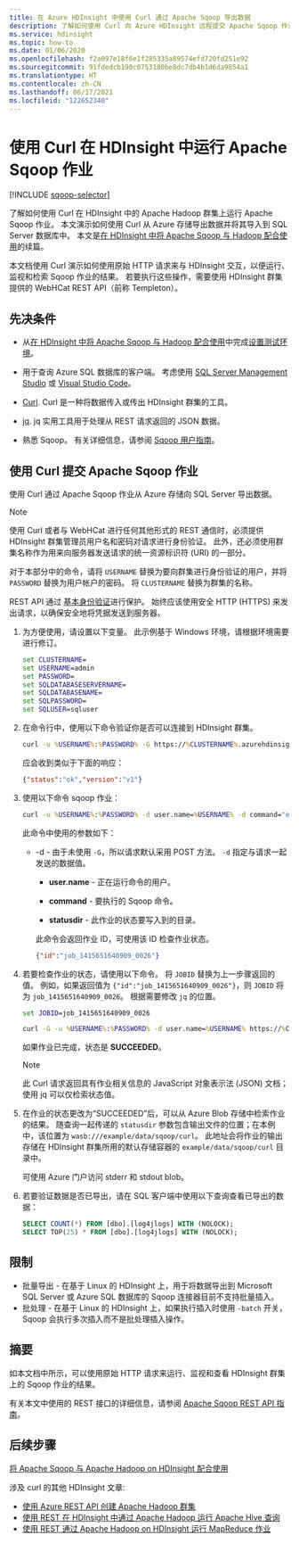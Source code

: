 ```yaml
---
title: 在 Azure HDInsight 中使用 Curl 通过 Apache Sqoop 导出数据
description: 了解如何使用 Curl 向 Azure HDInsight 远程提交 Apache Sqoop 作业。
ms.service: hdinsight
ms.topic: how-to
ms.date: 01/06/2020
ms.openlocfilehash: f2a097e18f6e1f285335a89574efd720fd251e92
ms.sourcegitcommit: 91fdedcb190c0753180be8dc7db4b1d6da9854a1
ms.translationtype: HT
ms.contentlocale: zh-CN
ms.lasthandoff: 06/17/2021
ms.locfileid: "122652340"
---
```

# <a name="run-apache-sqoop-jobs-in-hdinsight-with-curl"></a>使用 Curl 在 HDInsight 中运行 Apache Sqoop 作业

[!INCLUDE [sqoop-selector](../includes/hdinsight-selector-use-sqoop.md)]

了解如何使用 Curl 在 HDInsight 中的 Apache Hadoop 群集上运行 Apache Sqoop 作业。 本文演示如何使用 Curl 从 Azure 存储导出数据并将其导入到 SQL Server 数据库中。 本文是[在 HDInsight 中将 Apache Sqoop 与 Hadoop 配合使用](./hdinsight-use-sqoop.md)的续篇。

本文档使用 Curl 演示如何使用原始 HTTP 请求来与 HDInsight 交互，以便运行、监视和检索 Sqoop 作业的结果。 若要执行这些操作，需要使用 HDInsight 群集提供的 WebHCat REST API（前称 Templeton）。

## <a name="prerequisites"></a>先决条件

* 从[在 HDInsight 中将 Apache Sqoop 与 Hadoop 配合使用](./hdinsight-use-sqoop.md)中完成[设置测试环境](./hdinsight-use-sqoop.md#create-cluster-and-sql-database)。

* 用于查询 Azure SQL 数据库的客户端。 考虑使用 [SQL Server Management Studio](../../azure-sql/database/connect-query-ssms.md) 或 [Visual Studio Code](../../azure-sql/database/connect-query-vscode.md)。

* [Curl](https://curl.haxx.se/). Curl 是一种将数据传入或传出 HDInsight 群集的工具。

* [jq](https://stedolan.github.io/jq/). jq 实用工具用于处理从 REST 请求返回的 JSON 数据。

* 熟悉 Sqoop。 有关详细信息，请参阅 [Sqoop 用户指南](https://sqoop.apache.org/docs/1.4.7/SqoopUserGuide.html)。

## <a name="submit-apache-sqoop-jobs-by-using-curl"></a>使用 Curl 提交 Apache Sqoop 作业

使用 Curl 通过 Apache Sqoop 作业从 Azure 存储向 SQL Server 导出数据。

> [!NOTE]  
> 使用 Curl 或者与 WebHCat 进行任何其他形式的 REST 通信时，必须提供 HDInsight 群集管理员用户名和密码对请求进行身份验证。 此外，还必须使用群集名称作为用来向服务器发送请求的统一资源标识符 (URI) 的一部分。

对于本部分中的命令，请将 `USERNAME` 替换为要向群集进行身份验证的用户，并将 `PASSWORD` 替换为用户帐户的密码。 将 `CLUSTERNAME` 替换为群集的名称。

REST API 通过 [基本身份验证](https://en.wikipedia.org/wiki/Basic_access_authentication)进行保护。 始终应该使用安全 HTTP (HTTPS) 来发出请求，以确保安全地将凭据发送到服务器。

1. 为方便使用，请设置以下变量。 此示例基于 Windows 环境，请根据环境需要进行修订。

    ```cmd
    set CLUSTERNAME=
    set USERNAME=admin
    set PASSWORD=
    set SQLDATABASESERVERNAME=
    set SQLDATABASENAME=
    set SQLPASSWORD=
    set SQLUSER=sqluser
    ```

1. 在命令行中，使用以下命令验证你是否可以连接到 HDInsight 群集。

    ```cmd
    curl -u %USERNAME%:%PASSWORD% -G https://%CLUSTERNAME%.azurehdinsight.net/templeton/v1/status
    ```

    应会收到类似于下面的响应：

    ```json
    {"status":"ok","version":"v1"}
    ```

1. 使用以下命令 sqoop 作业：

    ```cmd
    curl -u %USERNAME%:%PASSWORD% -d user.name=%USERNAME% -d command="export --connect jdbc:sqlserver://%SQLDATABASESERVERNAME%.database.windows.net;user=%SQLUSER%@%SQLDATABASESERVERNAME%;password=%PASSWORD%;database=%SQLDATABASENAME% --table log4jlogs --export-dir /example/data/sample.log --input-fields-terminated-by \0x20 -m 1" -d statusdir="wasb:///example/data/sqoop/curl" https://%CLUSTERNAME%.azurehdinsight.net/templeton/v1/sqoop
    ```

    此命令中使用的参数如下：

   * -d - 由于未使用 `-G`，所以请求默认采用 POST 方法。 `-d` 指定与请求一起发送的数据值。

       * **user.name** - 正在运行命令的用户。

       * **command** - 要执行的 Sqoop 命令。

       * **statusdir** - 此作业的状态要写入到的目录。

     此命令会返回作业 ID，可使用该 ID 检查作业状态。

       ```json
       {"id":"job_1415651640909_0026"}
       ```

1. 若要检查作业的状态，请使用以下命令。 将 `JOBID` 替换为上一步骤返回的值。 例如，如果返回值为 `{"id":"job_1415651640909_0026"}`，则 `JOBID` 将为 `job_1415651640909_0026`。 根据需要修改 `jq` 的位置。

    ```cmd
    set JOBID=job_1415651640909_0026

    curl -G -u %USERNAME%:%PASSWORD% -d user.name=%USERNAME% https://%CLUSTERNAME%.azurehdinsight.net/templeton/v1/jobs/%JOBID% | C:\HDI\jq-win64.exe .status.state
    ```

    如果作业已完成，状态是 **SUCCEEDED**。

   > [!NOTE]  
   > 此 Curl 请求返回具有作业相关信息的 JavaScript 对象表示法 (JSON) 文档；使用 jq 可以仅检索状态值。

1. 在作业的状态更改为“SUCCEEDED”后，可以从 Azure Blob 存储中检索作业的结果。 随查询一起传递的 `statusdir` 参数包含输出文件的位置；在本例中，该位置为 `wasb:///example/data/sqoop/curl`。 此地址会将作业的输出存储在 HDInsight 群集所用的默认存储容器的 `example/data/sqoop/curl` 目录中。

    可使用 Azure 门户访问 stderr 和 stdout blob。

1. 若要验证数据是否已导出，请在 SQL 客户端中使用以下查询查看已导出的数据：

    ```sql
    SELECT COUNT(*) FROM [dbo].[log4jlogs] WITH (NOLOCK);
    SELECT TOP(25) * FROM [dbo].[log4jlogs] WITH (NOLOCK);
    ```

## <a name="limitations"></a>限制

* 批量导出 - 在基于 Linux 的 HDInsight 上，用于将数据导出到 Microsoft SQL Server 或 Azure SQL 数据库的 Sqoop 连接器目前不支持批量插入。
* 批处理 - 在基于 Linux 的 HDInsight 上，如果执行插入时使用 `-batch` 开关，Sqoop 会执行多次插入而不是批处理插入操作。

## <a name="summary"></a>摘要

如本文档中所示，可以使用原始 HTTP 请求来运行、监视和查看 HDInsight 群集上的 Sqoop 作业的结果。

有关本文中使用的 REST 接口的详细信息，请参阅 <a href="https://sqoop.apache.org/docs/1.99.3/RESTAPI.html" target="_blank">Apache Sqoop REST API 指南</a>。

## <a name="next-steps"></a>后续步骤

[将 Apache Sqoop 与 Apache Hadoop on HDInsight 配合使用](hdinsight-use-sqoop.md)

涉及 curl 的其他 HDInsight 文章:

* [使用 Azure REST API 创建 Apache Hadoop 群集](../hdinsight-hadoop-create-linux-clusters-curl-rest.md)
* [使用 REST 在 HDInsight 中通过 Apache Hadoop 运行 Apache Hive 查询](apache-hadoop-use-hive-curl.md)
* [使用 REST 通过 Apache Hadoop on HDInsight 运行 MapReduce 作业](apache-hadoop-use-mapreduce-curl.md)
